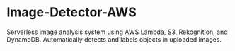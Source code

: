 # Image-Detector-AWS
Serverless image analysis system using AWS Lambda, S3, Rekognition, and DynamoDB. Automatically detects and labels objects in uploaded images.
